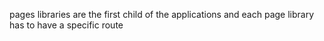 pages libraries are the first child of the applications and each page library has to have a specific route
